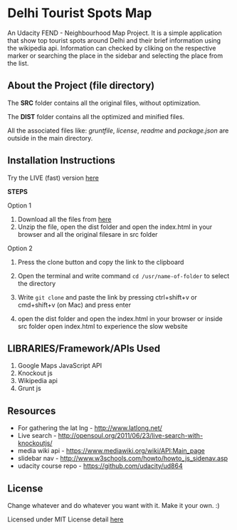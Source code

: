 # Delhi Tourist Spots Map

An Udacity FEND - Neighbourhood Map Project. It is a simple application that show top tourist spots around Delhi and their brief information using the wikipedia api.
Information can checked by cliking on the respective marker or searching the place in the sidebar and selecting the place from the list.

## About the Project (file directory)

The **SRC** folder contains all the original files, without optimization.

The **DIST** folder contains all the optimized and minified files.

All the associated files like: *gruntfile*, *license*, *readme* and *package.json* are outside in the main directory.

## Installation Instructions

Try the LIVE (fast) version  [here](https://gautamgahlawat.github.io/delhi-tourist-spots-map/dist/index.html)

**STEPS**

Option 1

1. Download all the files from [here](https://github.com/gautamgahlawat/delhi-tourist-spots-map/archive/master.zip)
2. Unzip the file, open the dist folder and open the index.html in your browser and all the original filesare in src folder

Option 2

1. Press the clone button and copy the link to the clipboard

2. Open the terminal and write command `cd /usr/name-of-folder` to select the directory
3. Write `git clone` and paste the link by pressing ctrl+shift+v or cmd+shift+v (on Mac) and press enter
4. open the dist folder and open the index.html in your browser or inside src folder open index.html to experience the slow website

## LIBRARIES/Framework/APIs Used

1. Google Maps JavaScript API
2. Knockout js
3. Wikipedia api
4. Grunt js

## Resources

- For gathering the lat lng - http://www.latlong.net/
- Live search - http://opensoul.org/2011/06/23/live-search-with-knockoutjs/
- media wiki api - https://www.mediawiki.org/wiki/API:Main_page
- slidebar nav - http://www.w3schools.com/howto/howto_js_sidenav.asp
- udacity course repo - https://github.com/udacity/ud864

## License

Change whatever and do whatever you want with it. Make it your own. :)

Licensed under MIT License detail [here](https://github.com/gautamgahlawat/delhi-tourist-spots-map/blob/master/LICENSE)